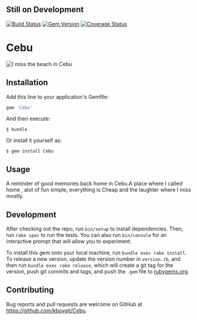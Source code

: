 ## Still on Development

[![Build Status](https://travis-ci.org/kboygit/cebu.svg?branch=master)](https://travis-ci.org/kboygit/cebu)
[![Gem Version](https://badge.fury.io/rb/Cebu.svg)](https://badge.fury.io/rb/Cebu)
[![Coverage Status](https://coveralls.io/repos/github/kboygit/cebu/badge.svg)](https://coveralls.io/github/kboygit/cebu)

# Cebu

![I miss the beach in Cebu](/docs/beach.jpg?raw=true "beach")

## Installation

Add this line to your application's Gemfile:

```ruby
gem 'Cebu'
```

And then execute:

    $ bundle

Or install it yourself as:

    $ gem install Cebu

## Usage

A reminder of good memories back home in Cebu.A place where I called home , alot of fun simple, everything is Cheap and the laughter where I miss mostly.

## Development

After checking out the repo, run `bin/setup` to install dependencies. Then, run `rake spec` to run the tests. You can also run `bin/console` for an interactive prompt that will allow you to experiment.

To install this gem onto your local machine, run `bundle exec rake install`. To release a new version, update the version number in `version.rb`, and then run `bundle exec rake release`, which will create a git tag for the version, push git commits and tags, and push the `.gem` file to [rubygems.org](https://rubygems.org).

## Contributing

Bug reports and pull requests are welcome on GitHub at https://github.com/kboygit/Cebu.

